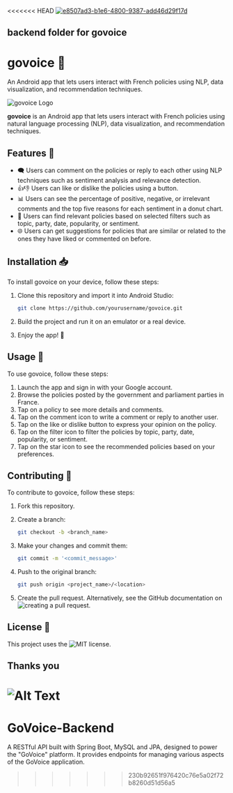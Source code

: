 <<<<<<< HEAD
<a href="https://ibb.co/gP6psfn"><img src="https://i.ibb.co/gP6psfn/e8507ad3-b1e6-4800-9387-add46d29f17d.jpg" alt="e8507ad3-b1e6-4800-9387-add46d29f17d" border="0"></a>

## backend folder for govoice

# govoice 📢 

An Android app that lets users interact with French policies using NLP, data visualization, and recommendation techniques. 


![govoice Logo](https://i.ibb.co/gP6psfn/e8507ad3-b1e6-4800-9387-add46d29f17d.jpg)

**govoice** is an Android app that lets users interact with French policies using natural language processing (NLP), data visualization, and recommendation techniques.



## Features 🌟

- 🗨️ Users can comment on the policies or reply to each other using NLP techniques such as sentiment analysis and relevance detection.
- 👍👎 Users can like or dislike the policies using a button.
- 📊 Users can see the percentage of positive, negative, or irrelevant comments and the top five reasons for each sentiment in a donut chart.
- 🧐 Users can find relevant policies based on selected filters such as topic, party, date, popularity, or sentiment.
- 🌐 Users can get suggestions for policies that are similar or related to the ones they have liked or commented on before.

## Installation 📥

To install govoice on your device, follow these steps:
1. Clone this repository and import it into Android Studio:

   ```bash
   git clone https://github.com/yourusername/govoice.git

2. Build the project and run it on an emulator or a real device.
3. Enjoy the app! 🚀

## Usage 📱
To use govoice, follow these steps:

1. Launch the app and sign in with your Google account.
2. Browse the policies posted by the government and parliament parties in France.
3. Tap on a policy to see more details and comments.
4. Tap on the comment icon to write a comment or reply to another user.
5. Tap on the like or dislike button to express your opinion on the policy.
6. Tap on the filter icon to filter the policies by topic, party, date, popularity, or sentiment.
7. Tap on the star icon to see the recommended policies based on your preferences.

## Contributing 🤝
To contribute to govoice, follow these steps:

1. Fork this repository.

2. Create a branch:
   ```bash
   git checkout -b <branch_name>

3. Make your changes and commit them:

   ```bash
   git commit -m '<commit_message>'

4. Push to the original branch:
   ```bash
   git push origin <project_name>/<location>


5. Create the pull request. Alternatively, see the GitHub documentation on ![creating a pull request](https://docs.github.com/en/pull-requests/collaborating-with-pull-requests/proposing-changes-to-your-work-with-pull-requests/creating-a-pull-request).

## License 📄
This project uses the ![MIT license](https://opensource.org/license/mit/).

## Thanks you 

![Alt Text](https://media.giphy.com/media/vFKqnCdLPNOKc/giphy.gif)
=======
# GoVoice-Backend
 A RESTful API built with Spring Boot, MySQL and JPA, designed to power the "GoVoice" platform. It provides endpoints for managing various aspects of the GoVoice application.
>>>>>>> 230b92651f976420c76e5a02f72b8260d51d56a5
